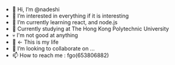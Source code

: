 - 👋 Hi, I’m @nadeshi
- 👀 I’m interested in everything if it is interesting
- 🌱 I’m currently learning react, and node.js
- 📖 Currently studying at The Hong Kong Polytechnic University
- 💀 I'm not good at anything
- 💩 <- This is my life
- 💞️ I’m looking to collaborate on ...
- 📫 How to reach me : fgo(653806882)

<!---
nadeshi/nadeshi is a ✨ special ✨ repository because its `README.md` (this file) appears on your GitHub profile.
You can click the Preview link to take a look at your changes.
--->
